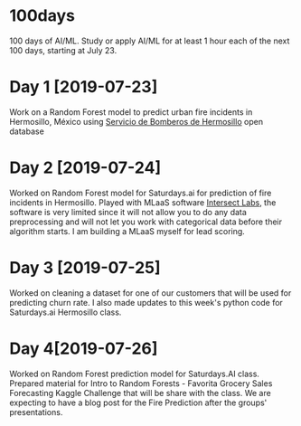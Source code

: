 # 100days
100 days of AI/ML. Study or apply AI/ML for at least 1 hour each of the next 100 days, starting at July 23.

# Day 1 [2019-07-23]
Work on a Random Forest model to predict urban fire incidents in Hermosillo, México using <a href="http://datamx.io/dataset/servicios-bomberos-hermosillo">Servicio de Bomberos de Hermosillo</a> open database

# Day 2 [2019-07-24]
Worked on Random Forest model for Saturdays.ai for prediction of fire incidents in Hermosillo. Played with MLaaS software <a href="https://www.intersectlabs.io/">Intersect Labs</a>, the software is very limited since it will not allow you to do any data preprocessing and will not let you work with categorical data before their algorithm starts. I am building a MLaaS myself for lead scoring.

# Day 3 [2019-07-25]
Worked on cleaning a dataset for one of our customers that will be used for predicting churn rate. I also made updates to this week's python code for Saturdays.ai Hermosillo class. 

# Day 4[2019-07-26]
Worked on Random Forest prediction model for Saturdays.AI class. Prepared material for Intro to Random Forests - Favorita Grocery Sales Forecasting Kaggle Challenge that will be share with the class. We are expecting to have a blog post for the Fire Prediction after the groups' presentations.
